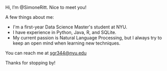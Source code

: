 Hi, I’m @SimoneRitt. Nice to meet you! 

A few things about me:
- I'm a first-year Data Science Master's student at NYU.
- I have experience in Python, Java, R, and SQLite.
- My current passion is Natural Language Processing, but I always try to keep an open mind when learning new techniques.

You can reach me at sgr344@nyu.edu

Thanks for stopping by!

<!---
SimoneRitt/SimoneRitt is a ✨ special ✨ repository because its `README.md` (this file) appears on your GitHub profile.
You can click the Preview link to take a look at your changes.
--->
